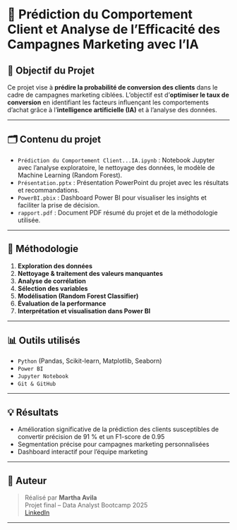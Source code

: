 
# 🧠 Prédiction du Comportement Client et Analyse de l’Efficacité des Campagnes Marketing avec l’IA

## 🎯 Objectif du Projet

Ce projet vise à **prédire la probabilité de conversion des clients** dans le cadre de campagnes marketing ciblées. L’objectif est d’**optimiser le taux de conversion** en identifiant les facteurs influençant les comportements d’achat grâce à l’**intelligence artificielle (IA)** et à l’analyse des données.

---

## 🗂️ Contenu du projet

- `Prédiction du Comportement Client...IA.ipynb` : Notebook Jupyter avec l’analyse exploratoire, le nettoyage des données, le modèle de Machine Learning (Random Forest).
- `Présentation.pptx` : Présentation PowerPoint du projet avec les résultats et recommandations.
- `PowerBI.pbix` : Dashboard Power BI pour visualiser les insights et faciliter la prise de décision.
- `rapport.pdf` : Document PDF résumé du projet et de la méthodologie utilisée.

---

## 🧪 Méthodologie

1. **Exploration des données**
2. **Nettoyage & traitement des valeurs manquantes**
3. **Analyse de corrélation**
4. **Sélection des variables**
5. **Modélisation (Random Forest Classifier)**
6. **Évaluation de la performance**
7. **Interprétation et visualisation dans Power BI**

---

## 📊 Outils utilisés

- `Python` (Pandas, Scikit-learn, Matplotlib, Seaborn)
- `Power BI`
- `Jupyter Notebook`
- `Git & GitHub`

---

## 💡 Résultats

- Amélioration significative de la prédiction des clients susceptibles de convertir  précision de 91 % et un F1-score de 0.95 
- Segmentation précise pour campagnes marketing personnalisées
- Dashboard interactif pour l’équipe marketing

---

## 📎 Auteur

> Réalisé par **Martha Avila**  
> Projet final – Data Analyst Bootcamp 2025  
> [LinkedIn](https://www.linkedin.com/in/marthaavilas)
>
> 

---
